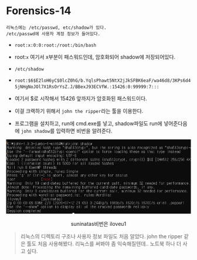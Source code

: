 <!-- ---
layout: default
title: suninatas
nav_order: 1
--- -->

# Forensics-14

    리눅스에는 /etc/passwd, etc/shadow가 있다. 
    /etc/passwd에 사용자 계정 정보가 들어있다.

- `root:x:0:0:root:/root:/bin/bash` 
- root:`x` 여기서 x부분이 패스워드인데, 암호화되어 shadow에 저장되어있다. 

- `/etc/shadow`
- `root:$6$E2loH6yC$0lcZ0hG/b.YqlsPhawt5NtX2jJkSFBK6eaF/wa46d8/3KPs6d45jNHgNoJOl7X1RsOrYsZ.J/BBexJ93ECVfW.:15426:0:99999:7:::`
- 여기서 $로 시작해서 15426 앞까지가 암호화된 패스워드이다. 
- 이걸 크랙하기 위해서 `john the ripper`라는 툴을 이용한다. 
- 프로그램을 설치하고, run에 cmd.exe를 넣고, shadow파일도 run에 넣어준다음에 `john shadow`를 입력하면 비번을 알려준다. 
<p align="center">
<img src="../images/Suninatas/for-14.PNG" width="600" >
<p align="center">suninatas비번은 iloveu1</p>
</p>

>리눅스의 디렉토리 구조나 사용자 정보 파일도 처음 알았다. john the ripper 같은 툴도 처음 사용해봤다. 리눅스를 써봐야 좀 익숙해질텐데.. 노트북 하나 더 사고 싶다.